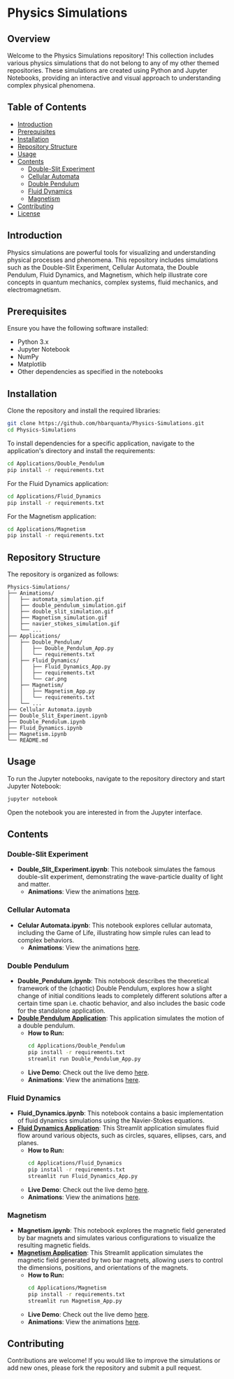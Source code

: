 # Physics Simulations

## Overview
Welcome to the Physics Simulations repository! This collection includes various physics simulations that do not belong to any of my other themed repositories. These simulations are created using Python and Jupyter Notebooks, providing an interactive and visual approach to understanding complex physical phenomena.

## Table of Contents
- [Introduction](#introduction)
- [Prerequisites](#prerequisites)
- [Installation](#installation)
- [Repository Structure](#repository-structure)
- [Usage](#usage)
- [Contents](#contents)
  - [Double-Slit Experiment](#double-slit-experiment)
  - [Cellular Automata](#cellular-automata)
  - [Double Pendulum](#double-pendulum)
  - [Fluid Dynamics](#fluid-dynamics)
  - [Magnetism](#magnetism)
- [Contributing](#contributing)
- [License](#license)


## Introduction
Physics simulations are powerful tools for visualizing and understanding physical processes and phenomena. This repository includes simulations such as the Double-Slit Experiment, Cellular Automata, the Double Pendulum, Fluid Dynamics, and Magnetism, which help illustrate core concepts in quantum mechanics, complex systems, fluid mechanics, and electromagnetism.

## Prerequisites
Ensure you have the following software installed:
- Python 3.x
- Jupyter Notebook
- NumPy
- Matplotlib
- Other dependencies as specified in the notebooks

## Installation
Clone the repository and install the required libraries:

```bash
git clone https://github.com/hbarquanta/Physics-Simulations.git
cd Physics-Simulations
```

To install dependencies for a specific application, navigate to the application's directory and install the requirements:

```bash
cd Applications/Double_Pendulum
pip install -r requirements.txt
```

For the Fluid Dynamics application:
```bash
cd Applications/Fluid_Dynamics
pip install -r requirements.txt
```

For the Magnetism application:
```bash
cd Applications/Magnetism
pip install -r requirements.txt
```

## Repository Structure

The repository is organized as follows:

```
Physics-Simulations/
├── Animations/
│   ├── automata_simulation.gif
│   ├── double_pendulum_simulation.gif
│   ├── double_slit_simulation.gif
│   ├── Magnetism_simulation.gif
│   ├── navier_stokes_simulation.gif
│   └── ...
├── Applications/
│   ├── Double_Pendulum/
│   │   ├── Double_Pendulum_App.py
│   │   └── requirements.txt
│   ├── Fluid_Dynamics/
│   │   ├── Fluid_Dynamics_App.py
│   │   ├── requirements.txt
│   │   └── car.png
│   ├── Magnetism/
│   │   ├── Magnetism_App.py
│   │   └── requirements.txt
│   └── ...
├── Cellular Automata.ipynb
├── Double_Slit_Experiment.ipynb
├── Double_Pendulum.ipynb
├── Fluid_Dynamics.ipynb
├── Magnetism.ipynb
└── README.md
```

## Usage
To run the Jupyter notebooks, navigate to the repository directory and start Jupyter Notebook:

```bash
jupyter notebook
```

Open the notebook you are interested in from the Jupyter interface.

## Contents

### Double-Slit Experiment
- **Double_Slit_Experiment.ipynb**: This notebook simulates the famous double-slit experiment, demonstrating the wave-particle duality of light and matter.
  - **Animations**: View the animations [here](https://github.com/hbarquanta/Physics-Simulations/tree/main/Animations/schroedinger_equation_2d_evolution_double_slit.gif).

### Cellular Automata
- **Celular Automata.ipynb**: This notebook explores cellular automata, including the Game of Life, illustrating how simple rules can lead to complex behaviors.
  - **Animations**: View the animations [here](https://github.com/hbarquanta/Physics-Simulations/tree/main/Animations/automata_simulation.gif).

### Double Pendulum
- **Double_Pendulum.ipynb**: This notebook describes the theoretical framework of the (chaotic) Double Pendulum, explores how a slight change of initial conditions leads to completely different solutions after a certain time span i.e. chaotic behavior, and also includes the basic code for the standalone application.
- **[Double Pendulum Application](Applications/Double_Pendulum/Double_Pendulum_App.py)**: This application simulates the motion of a double pendulum.
  - **How to Run:**
    ```bash
    cd Applications/Double_Pendulum
    pip install -r requirements.txt
    streamlit run Double_Pendulum_App.py
    ```
  - **Live Demo**: Check out the live demo [here](https://physics-simulations-doublependulum.streamlit.app/).
  - **Animations**: View the animations [here](https://github.com/hbarquanta/Physics-Simulations/tree/main/Animations/double_pendulum_simulation.gif).

### Fluid Dynamics
- **Fluid_Dynamics.ipynb**: This notebook contains a basic implementation of fluid dynamics simulations using the Navier-Stokes equations.
- **[Fluid Dynamics Application](Applications/Fluid_Dynamics/Fluid_Dynamics_App.py)**: This Streamlit application simulates fluid flow around various objects, such as circles, squares, ellipses, cars, and planes.
  - **How to Run:**
    ```bash
    cd Applications/Fluid_Dynamics
    pip install -r requirements.txt
    streamlit run Fluid_Dynamics_App.py
    ```
  - **Live Demo**: Check out the live demo [here](https://physics-simulations-fluid-dynamics.streamlit.app/).
  - **Animations**: View the animations [here](https://github.com/hbarquanta/Physics-Simulations/tree/main/Animations/fluid_dynamics_simulation.gif).

### Magnetism
- **Magnetism.ipynb**: This notebook explores the magnetic field generated by bar magnets and simulates various configurations to visualize the resulting magnetic fields.
- **[Magnetism Application](Applications/Magnetism/Magnetism_App.py)**: This Streamlit application simulates the magnetic field generated by two bar magnets, allowing users to control the dimensions, positions, and orientations of the magnets.
  - **How to Run:**
    ```bash
    cd Applications/Magnetism
    pip install -r requirements.txt
    streamlit run Magnetism_App.py
    ```
  - **Live Demo**: Check out the live demo [here](https://physics-simulations-magnetism.streamlit.app/).
  - **Animations**: View the animations [here](https://github.com/hbarquanta/Physics-Simulations/tree/main/Animations/Magnetism_simulation.gif).
## Contributing
Contributions are welcome! If you would like to improve the simulations or add new ones, please fork the repository and submit a pull request. 

